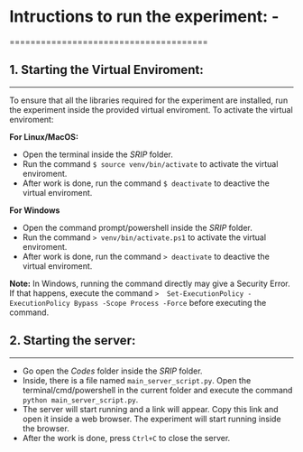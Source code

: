 # Intructions to run the experiment: -
======================================

## 1. Starting the Virtual Enviroment:
--------------------------------------

To ensure that all the libraries required for the experiment are installed, run the experiment inside the provided virtual enviroment. To activate the virtual enviroment:

**For Linux/MacOS:**
* Open the terminal inside the *SRIP* folder.
* Run the command `$ source venv/bin/activate` to activate the virtual enviroment.
* After work is done, run the command `$ deactivate` to deactive the virtual enviroment.

**For Windows**
* Open the command prompt/powershell inside the *SRIP* folder.
* Run the command `> venv/bin/activate.ps1` to activate the virtual enviroment.
* After work is done, run the command `> deactivate` to deactive the virtual enviroment.

**Note:** In Windows, running the command directly may give a Security Error. If that happens, execute the command `>  Set-ExecutionPolicy -ExecutionPolicy Bypass -Scope Process -Force` before executing the command.


## 2. Starting the server:
--------------------------

* Go open the *Codes* folder inside the *SRIP* folder.
* Inside, there is a file named `main_server_script.py`. Open the terminal/cmd/powershell in the current folder and execute the command `python main_server_script.py`.
* The server will start running and a link will appear. Copy this link and open it inside a web browser. The experiment will start running inside the browser.
* After the work is done, press `Ctrl+C` to close the server.